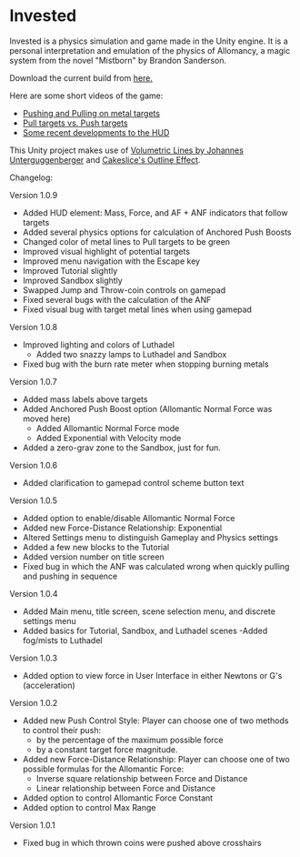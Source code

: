# Invested
Invested is a physics simulation and game made in the Unity engine. It is a personal interpretation and emulation of the physics of Allomancy, a magic system from the novel "Mistborn" by Brandon Sanderson.

Download the current build from [here.](https://www.dropbox.com/s/6o152qparaoede7/Invested.zip?dl=1)

Here are some short videos of the game:
- [Pushing and Pulling on metal targets](https://gfycat.com/PowerfulPaleAuk)
- [Pull targets vs. Push targets](https://gfycat.com/FoolishUnderstatedBackswimmer)
- [Some recent developments to the HUD](https://gfycat.com/ChubbySelfishBoutu)

This Unity project makes use of [Volumetric Lines by Johannes Unterguggenberger](https://assetstore.unity.com/packages/tools/particles-effects/volumetric-lines-29160) and [Cakeslice's Outline Effect](https://github.com/cakeslice/Outline-Effect).


Changelog:

Version 1.0.9

- Added HUD element: Mass, Force, and AF + ANF indicators that follow targets
- Added several physics options for calculation of Anchored Push Boosts
- Changed color of metal lines to Pull targets to be green
- Improved visual highlight of potential targets
- Improved menu navigation with the Escape key
- Improved Tutorial slightly
- Improved Sandbox slightly
- Swapped Jump and Throw-coin controls on gamepad
- Fixed several bugs with the calculation of the ANF
- Fixed visual bug with target metal lines when using gamepad



Version 1.0.8

- Improved lighting and colors of Luthadel
	- Added two snazzy lamps to Luthadel and Sandbox
- Fixed bug with the burn rate meter when stopping burning metals


Version 1.0.7

- Added mass labels above targets
- Added Anchored Push Boost option (Allomantic Normal Force was moved here)
	- Added Allomantic Normal Force mode
	- Added Exponential with Velocity mode
- Added a zero-grav zone to the Sandbox, just for fun.

Version 1.0.6

- Added clarification to gamepad control scheme button text

Version 1.0.5

- Added option to enable/disable Allomantic Normal Force
- Added new Force-Distance Relationship: Exponential
- Altered Settings menu to distinguish Gameplay and Physics settings
- Added a few new blocks to the Tutorial
- Added version number on title screen
- Fixed bug in which the ANF was calculated wrong when quickly pulling and pushing in sequence
	
Version 1.0.4

- Added Main menu, title screen, scene selection menu, and discrete settings menu
- Added basics for Tutorial, Sandbox, and Luthadel scenes
	-Added fog/mists to Luthadel

Version 1.0.3

- Added option to view force in User Interface in either Newtons or G's (acceleration)

Version 1.0.2

- Added new Push Control Style: Player can choose one of two methods to control their push:
	- by the percentage of the maximum possible force
	- by a constant target force magnitude.
- Added new Force-Distance Relationship: Player can choose one of two possible formulas for the Allomantic Force:
	- Inverse square relationship between Force and Distance
	- Linear relationship between Force and Distance
- Added option to control Allomantic Force Constant
- Added option to control Max Range

Version 1.0.1

- Fixed bug in which thrown coins were pushed above crosshairs
